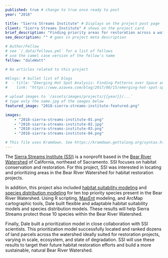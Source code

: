 ```yaml
---
published: true # change to true once ready to post
year: "2018"

title: "Sierra Streams Institute" # Displays on the project post page
client: "Sierra Streams Institute" # shows on the project card
brief_description: "Finding priority areas for restoration across a watershed" # shows on the project card
seo_description: "" # goes in project meta description

# Author/Fellow
# see `/_data/fellows.yml` for a list of fellows
# use the camel case version of the fellow's name
fellow: "daleWatt"

# No articles related to this project

#blogs: # bullet list of blogs
#  - title: "Emerging Hot Spot Analysis: Finding Patterns over Space and Time"
#    link: "https://www.azavea.com/blog/2017/08/15/emerging-hot-spot-spatial-statistics/"

# upload images to `/assets/images/projects/{{year}}/...`
# type only the name.jpg of the images below
featured_image: "2018-sierra-streams-institute-featured.png"

images:
    - "2018-sierra-streams-institute-01.png"
    - "2018-sierra-streams-institute-02.jpg"
    - "2018-sierra-streams-institute-03.png"
    - "2018-sierra-streams-institute-04.png"

# This file uses Kramdown. See https://kramdown.gettalong.org/syntax.html for syntax
---
```

The [Sierra Streams Institute (SSI)](https://sierrastreamsinstitute.org/) is a nonprofit based in the [Bear River Watershed](https://en.wikipedia.org/wiki/Bear_River_(Feather_River_tributary)) of California, northeast of Sacramento. SSI focuses on habitat conservation and restoration. For this project, SSI was interested in locating and prioritizing areas in the Bear River Watershed for habitat restoration projects.

In addition, this project also included [habitat suitability modeling](http://corridordesign.org/designing_corridors/habitat_modeling/) and [species distribution modeling](http://www.natureserve.org/conservation-tools/species-distribution-modeling) for ten top priority species present in the Bear River Watershed. Using R scripting, [MaxEnt](https://biodiversityinformatics.amnh.org/open_source/maxent/) modeling, and ArcMap cartographic tools, Dale built flexible and adaptable habitat suitability models and species distribution models. These results will help Sierra Streams protect those 10 species within the Bear River Watershed.

Finally, Dale built a prioritization model in close collaboration with SSI scientists. This prioritization model successfully located and ranked dozens of land parcels across the watershed ideally suited for restoration projects, varying in scale, ecosystem, and state of degradation. SSI will use these results to target their future habitat restoration efforts and build a more sustainable, natural Bear River Watershed.
